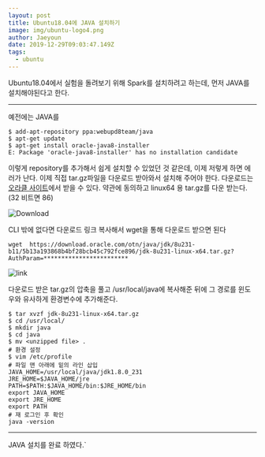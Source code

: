 ```yaml
---
layout: post
title: Ubuntu18.04에 JAVA 설치하기
image: img/ubuntu-logo4.png
author: Jaeyoun
date: 2019-12-29T09:03:47.149Z
tags: 
  - ubuntu
---
```


Ubuntu18.04에서 실험을 돌려보기 위해 Spark를 설치하려고 하는데, 먼저 JAVA를 설치해야된다고 한다.

***

예전에는 JAVA를
```
$ add-apt-repository ppa:webupd8team/java
$ apt-get update
$ apt-get install oracle-java8-installer
E: Package 'oracle-java8-installer' has no installation candidate
```
이렇게 repository를 추가해서 쉽게 설치할 수 있었던 것 같은데, 이제 저렇게 하면 에러가 난다.
이제 직접 tar.gz파일을 다운로드 받아와서 설치해 주어야 한다.
다운로드는 [오라클 사이트](https://www.oracle.com/technetwork/java/javase/downloads/jdk8-downloads-2133151.html)에서 받을 수 있다.
약관에 동의하고 linux64 용 tar.gz를 다운 받는다. (32 비트면 86)


![Download](/assets/images/ubuntu-java/1.png "Download java")

CLI 밖에 없다면 다운로드 링크 복사해서 wget을 통해 다운로드 받으면 된다

```
wget  https://download.oracle.com/otn/java/jdk/8u231-b11/5b13a193868b4bf28bcb45c792fce896/jdk-8u231-linux-x64.tar.gz?AuthParam=************************
```

![link](/assets/images/ubuntu-java/2.png "Copy link")

다운로드 받은 tar.gz의 압축을 풀고 /usr/local/java에 복사해준 뒤에 그 경로를 윈도우와 유사하게 환경변수에 추가해준다.
```
$ tar xvzf jdk-8u231-linux-x64.tar.gz
$ cd /usr/local/
$ mkdir java
$ cd java
$ mv <unzipped file> .
# 환경 설정
$ vim /etc/profile
# 파일 맨 아래에 밑의 라인 삽입
JAVA_HOME=/usr/local/java/jdk1.8.0_231
JRE_HOME=$JAVA_HOME/jre
PATH=$PATH:$JAVA_HOME/bin:$JRE_HOME/bin
export JAVA_HOME
export JRE_HOME
export PATH
# 재 로그인 후 확인
java -version
```
***
JAVA 설치를 완료 하였다.`